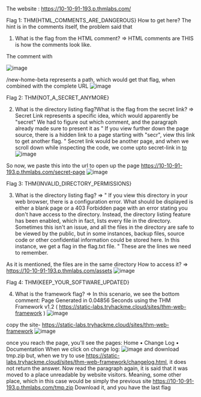 The website : https://10-10-91-193.p.thmlabs.com/

Flag 1: THM{HTML_COMMENTS_ARE_DANGEROUS}
How to get here?
The hint is in the comments itself, the problem said that
 
1) What is the flag from the HTML comment?
=> HTML comments are <!-- xyz -->
THIS is how the comments look like.

The comment with 
<!-- This page is temporary while we work on the new homepage @ /new-home-beta -->
![image](https://github.com/shiroroc/THM---Walking-An-Application/assets/166932167/3963d777-9f8a-48a9-ba12-4cf8a81e1584)

/new-home-beta represents a path, which would get that flag, when combined with the complete URL 
![image](https://github.com/shiroroc/THM---Walking-An-Application/assets/166932167/bab4fe0d-0e86-4d56-a985-dcf1024a74f3)


Flag 2: THM{NOT_A_SECRET_ANYMORE}

2) What is the directory listing flag?What is the flag from the secret link?
=> Secret Link represents a specific idea, which would apparently be "secret" 
We had to figure out which comment, and the paragraph already made sure to present it as " If you view further down the page source, there is a hidden link to a page starting with "secr", view this link to get another flag. "
Secret link would be another page, and when we scroll down while inspecting the code, we come upto secret-link in <a href="/secret-page">to</a>
![image](https://github.com/shiroroc/THM---Walking-An-Application/assets/166932167/e3661978-9db8-432a-b644-85bb05994b2e)

So now, we paste this into the url to open up the page https://10-10-91-193.p.thmlabs.com/secret-page
![image](https://github.com/shiroroc/THM---Walking-An-Application/assets/166932167/83d5b269-b962-4d12-a661-6ca5ed43eeec)


Flag 3: THM{INVALID_DIRECTORY_PERMISSIONS}

3) What is the directory listing flag?
=> " If you view this directory in your web browser, there is a configuration error. What should be displayed is either a blank page or a 403 Forbidden page with an error stating you don't have access to the directory. Instead, the directory listing feature has been enabled, which in fact, lists every file in the directory. Sometimes this isn't an issue, and all the files in the directory are safe to be viewed by the public, but in some instances, backup files, source code or other confidential information could be stored here. In this instance, we get a flag in the flag.txt file. "
These are the lines we need to remember.

As it is mentioned, the files are in the same directory
How to access it? 
=> https://10-10-91-193.p.thmlabs.com/assets
![image](https://github.com/shiroroc/THM---Walking-An-Application/assets/166932167/8118f743-50a3-483d-a7f6-2f0accf0a226)

Flag 4: THM{KEEP_YOUR_SOFTWARE_UPDATED}

4) What is the framework flag?
=> In this scenario, we see the bottom comment:
Page Generated in 0.04856 Seconds using the THM Framework v1.2 ( https://static-labs.tryhackme.cloud/sites/thm-web-framework )
![image](https://github.com/shiroroc/THM---Walking-An-Application/assets/166932167/7ca37c31-c3fd-45cf-b6b5-1c46c205183e)

copy the site- https://static-labs.tryhackme.cloud/sites/thm-web-framework
![image](https://github.com/shiroroc/THM---Walking-An-Application/assets/166932167/30570c8f-ed44-4ee0-be05-4138aa8412cc)

once you reach the page, you'll see the pages: Home • Change Log • Documentation
When we click on change log: ![image](https://github.com/shiroroc/THM---Walking-An-Application/assets/166932167/31f8f68a-e13c-4275-a4f1-32d414a977d9)
and download tmp.zip
but, when we try to use https://static-labs.tryhackme.cloud/sites/thm-web-framework/changelog.html, it does not return the answer.
Now read the paragraph again, it is said that it was moved to a place unreadable by website visitors.
Meaning, some other place, which in this case would be simply the previous site https://10-10-91-193.p.thmlabs.com/tmp.zip
Download it, and you have the last flag


